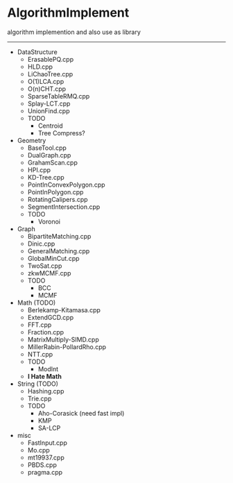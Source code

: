 # AlgorithmImplement
algorithm implemention and also use as library

---

* DataStructure
    * ErasablePQ.cpp
    * HLD.cpp
    * LiChaoTree.cpp
    * O(1)LCA.cpp
    * O(n)CHT.cpp
    * SparseTableRMQ.cpp
    * Splay-LCT.cpp
    * UnionFind.cpp
    * TODO
        * Centroid
        * Tree Compress?
* Geometry
    * BaseTool.cpp
    * DualGraph.cpp
    * GrahamScan.cpp
    * HPI.cpp
    * KD-Tree.cpp
    * PointInConvexPolygon.cpp
    * PointInPolygon.cpp
    * RotatingCalipers.cpp
    * SegmentIntersection.cpp
    * TODO
        * Voronoi
* Graph
    * BipartiteMatching.cpp
    * Dinic.cpp
    * GeneralMatching.cpp
    * GlobalMinCut.cpp
    * TwoSat.cpp
    * zkwMCMF.cpp
    * TODO
        * BCC
        * MCMF
* Math (TODO)
    * Berlekamp-Kitamasa.cpp
    * ExtendGCD.cpp
    * FFT.cpp
    * Fraction.cpp
    * MatrixMultiply-SIMD.cpp
    * MillerRabin-PollardRho.cpp
    * NTT.cpp
    * TODO
        * ModInt
    * **I Hate Math**
* String (TODO)
    * Hashing.cpp
    * Trie.cpp
    * TODO
        * Aho-Corasick (need fast impl)
        * KMP
        * SA-LCP
* misc
	* FastInput.cpp
	* Mo.cpp
	* mt19937.cpp
	* PBDS.cpp
	* pragma.cpp
